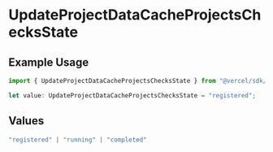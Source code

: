 # UpdateProjectDataCacheProjectsChecksState

## Example Usage

```typescript
import { UpdateProjectDataCacheProjectsChecksState } from "@vercel/sdk/models/operations/updateprojectdatacache.js";

let value: UpdateProjectDataCacheProjectsChecksState = "registered";
```

## Values

```typescript
"registered" | "running" | "completed"
```
